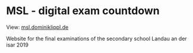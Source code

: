 
# MSL - digital exam countdown 

View: [msl.dominiklippl.de](https://msl.dominiklippl.de)

Website for the final examinations of the secondary school Landau an der isar 2019
